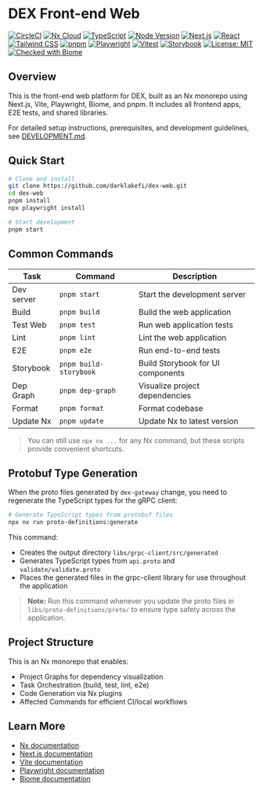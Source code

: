 # DEX Front-end Web

[![CircleCI](https://dl.circleci.com/status-badge/img/circleci/BhAWy2CHXMgyv94JR5daWa/5tuv61EfZ6SSqJrmAsiPbJ/tree/develop.svg?style=svg)](https://dl.circleci.com/status-badge/redirect/circleci/BhAWy2CHXMgyv94JR5daWa/5tuv61EfZ6SSqJrmAsiPbJ/tree/develop) [![Nx Cloud](https://img.shields.io/badge/Nx%20Cloud-enabled-brightgreen?logo=nx&logoColor=white)](https://nx.app/) [![TypeScript](https://img.shields.io/badge/TypeScript-5.8.3-3178c6?logo=typescript&logoColor=white)](https://www.typescriptlang.org/) [![Node Version](https://img.shields.io/badge/node-%3E=24.3.0-brightgreen)](https://nodejs.org/) [![Next.js](https://img.shields.io/badge/Next.js-15.3.3-black?logo=next.js)](https://nextjs.org/) [![React](https://img.shields.io/badge/React-19.1.0-61DAFB?logo=react)](https://react.dev/) [![Tailwind CSS](https://img.shields.io/badge/Tailwind_CSS-4.1.8-38B2AC?logo=tailwind-css&logoColor=white)](https://tailwindcss.com/) [![pnpm](https://img.shields.io/badge/pnpm-10.12.4-F69220?logo=pnpm&logoColor=white)](https://pnpm.io/) [![Playwright](https://img.shields.io/badge/Playwright-1.52.0-45ba63?logo=playwright&logoColor=white)](https://playwright.dev/) [![Vitest](https://img.shields.io/badge/Vitest-3.2.1-6E9F18?logo=vitest&logoColor=white)](https://vitest.dev/) [![Storybook](https://img.shields.io/badge/Storybook-9.0.4-FF4785?logo=storybook&logoColor=white)](https://storybook.js.org/) [![License: MIT](https://img.shields.io/badge/License-MIT-yellow.svg)](LICENSE) [![Checked with Biome](https://img.shields.io/badge/Checked_with-Biome-60a5fa?style=flat&logo=biome)](https://biomejs.dev)

## Overview

This is the front-end web platform for DEX, built as an Nx monorepo using Next.js, Vite, Playwright, Biome, and pnpm. It includes all frontend apps, E2E tests, and shared libraries.

For detailed setup instructions, prerequisites, and development guidelines, see [DEVELOPMENT.md](./DEVELOPMENT.md).

## Quick Start

```sh
# Clone and install
git clone https://github.com/darklakefi/dex-web.git
cd dex-web
pnpm install
npx playwright install

# Start development
pnpm start
```

## Common Commands

| Task       | Command                | Description                       |
| ---------- | ---------------------- | --------------------------------- |
| Dev server | `pnpm start`           | Start the development server      |
| Build      | `pnpm build`           | Build the web application         |
| Test Web   | `pnpm test`            | Run web application tests         |
| Lint       | `pnpm lint`            | Lint the web application          |
| E2E        | `pnpm e2e`             | Run end-to-end tests              |
| Storybook  | `pnpm build-storybook` | Build Storybook for UI components |
| Dep Graph  | `pnpm dep-graph`       | Visualize project dependencies    |
| Format     | `pnpm format`          | Format codebase                   |
| Update Nx  | `pnpm update`          | Update Nx to latest version       |

> You can still use `npx nx ...` for any Nx command, but these scripts provide convenient shortcuts.

## Protobuf Type Generation

When the proto files generated by `dex-gateway` change, you need to regenerate the TypeScript types for the gRPC client:

```sh
# Generate TypeScript types from protobuf files
npx nx run proto-definitions:generate
```

This command:

- Creates the output directory `libs/grpc-client/src/generated`
- Generates TypeScript types from `api.proto` and `validate/validate.proto`
- Places the generated files in the grpc-client library for use throughout the application

> **Note:** Run this command whenever you update the proto files in `libs/proto-definitions/proto/` to ensure type safety across the application.

## Project Structure

This is an Nx monorepo that enables:

- Project Graphs for dependency visualization
- Task Orchestration (build, test, lint, e2e)
- Code Generation via Nx plugins
- Affected Commands for efficient CI/local workflows

## Learn More

- [Nx documentation](https://nx.dev/getting-started/intro)
- [Next.js documentation](https://nextjs.org/docs)
- [Vite documentation](https://vite.dev/guide/)
- [Playwright documentation](https://playwright.dev/docs/intro)
- [Biome documentation](https://biomejs.dev/docs/)
